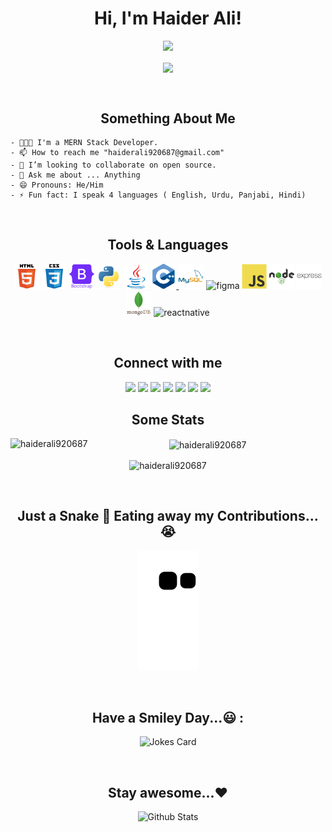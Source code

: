 <h1 align="center">  Hi, I'm Haider Ali! </h1>

<p align="center">
  <a>
    <img src="https://readme-typing-svg.herokuapp.com/?lines=Self-Taught%20Front-End%20Developer,;β%20Microsoft%20Learn%20Student%20Ambassador;Devsinc%20Student%20Ambassador,;Computer%20Science%20Student,;Love%20to%20learn%20new%20technologies;&font=Fira%20Code&center=true&width=520&height=45&color=1572B6&vCenter=true&size=27">
  </a>
</p>

<p align="center">
  <img src="https://blogger.googleusercontent.com/img/b/R29vZ2xl/AVvXsEipv79Mc-nn7m3m0hl_8plVkPPL21vvMAdQHdzHjIhJ-ywX1JwXaF_GKtvVj5BGa1gjqd76zhJ6pukQgm1WyrygFm9lan5xPIM2z-xSq2piIqKQuRk0XbLt5JXemoHbTi9CF5l10JAK5J2yIqbd9xIv3l33n56oAufQRG9fI-E859SErlCcuT_l2YXf6mg/s832/code.png" align="center" height="300"/>
</p>

<br>
<h2 align="center">Something About Me</h2>

```golang
- 👨🏻‍💻 I'm a MERN Stack Developer.
- 📫 How to reach me "haiderali920687@gmail.com"
- 👯 I’m looking to collaborate on open source.
- 💬 Ask me about ... Anything
- 😄 Pronouns: He/Him
- ⚡ Fun fact: I speak 4 languages ( English, Urdu, Panjabi, Hindi)
```


<br>
<!-- <div align="center">
<p align="center">Workstation</p> -->
<div align="center">
<h2 align="center">Tools & Languages</h2>
  
<p align="center"> 
<a> 
  <img src="https://raw.githubusercontent.com/devicons/devicon/master/icons/html5/html5-original-wordmark.svg" alt="html5" width="40" height="40"/> 
</a>
<a> 
  <img src="https://raw.githubusercontent.com/devicons/devicon/master/icons/css3/css3-original-wordmark.svg" alt="css3" width="40" height="40"/> 
</a>   
<a> 
  <img src="https://raw.githubusercontent.com/devicons/devicon/master/icons/bootstrap/bootstrap-plain-wordmark.svg" alt="bootstrap" width="40" height="40"/> 
</a> 

<a> 
  <img src="https://raw.githubusercontent.com/devicons/devicon/master/icons/python/python-original.svg" alt="python" width="40" height="40"/> 
</a>
<a> 
  <img src="https://raw.githubusercontent.com/devicons/devicon/master/icons/java/java-original.svg" alt="java" width="40" height="40"/> 
</a> 
<a href="https://www.w3schools.com/cpp/" target="_blank" rel="noreferrer"> 
  <img src="https://raw.githubusercontent.com/devicons/devicon/master/icons/cplusplus/cplusplus-original.svg" alt="cplusplus" width="40" height="40"/> 
</a> 
<a> 
  <img src="https://raw.githubusercontent.com/devicons/devicon/master/icons/mysql/mysql-original-wordmark.svg" alt="mysql" width="40" height="40"/> 
</a> 

<a> 
  <img src="https://www.vectorlogo.zone/logos/figma/figma-icon.svg" alt="figma" width="40" height="40"/> 
</a> 

<a> 
  <img src="https://raw.githubusercontent.com/devicons/devicon/master/icons/javascript/javascript-original.svg" alt="javascript" width="40" height="40"/> 
</a> 
<a> 
  <img src="https://raw.githubusercontent.com/devicons/devicon/master/icons/nodejs/nodejs-original-wordmark.svg" alt="nodejs" width="40" height="40"/> 
</a> 
<a> 
  <img src="https://raw.githubusercontent.com/devicons/devicon/master/icons/express/express-original-wordmark.svg" alt="express" width="40" height="40"/> 
</a>
<a> 
  <img src="https://raw.githubusercontent.com/devicons/devicon/master/icons/mongodb/mongodb-original-wordmark.svg" alt="mongodb" width="40" height="40"/> 
</a>
<a> 
  <img src="https://reactnative.dev/img/header_logo.svg" alt="reactnative" width="40" height="40"/> 
</a> 
  
</p>
</div>

<br>



<!--:Social Media Links!-->
<div align="center">
<h2 align="center">Connect with me</h2>
<a href = "https://www.instagram.com/haideralispeaks/"><img src="https://blogger.googleusercontent.com/img/a/AVvXsEgnhK-glS5v-LnxnZW08FvKXjBizMQh6aSfXdPxc1aKEH7SWgLRLYEtVRO-73rNeI4TqDHiQdiRWjommr-2-aakw9X8kdgSBB2CeQ2WK7QbB-jUD_FI9mJMSb9dMS9bSoZOmLiKJvhf4x_Fla5bieHHd6iIQ-z7UvwG3Z5_P58nJYFoQcuoFvSotLJD"/width = 48px></a> 
<a href = "https://problemsolvingbyjava.blogspot.com/"><img src="https://blogger.googleusercontent.com/img/a/AVvXsEjWIxKK5jwgpC0DVpY7J3h7JNUIF5N_UeAB0Jhj5eARGFZ7r6BuXKblFa5Ol9rVXLX5fnvs1DxeE1di-beJ65KQcBNNhy0ccNs2hw6ytq5ujRT2_7piza0Tc_W6ICcaAUPHFsCalxcIBQuV8t9j-iNcZnRO35Nd8QGimHx6l9qbno51pudUIlibI9yn"/width = 48px></a>
<a href = "https://medium.com/@haiderali920687"><img src="https://blogger.googleusercontent.com/img/a/AVvXsEiNEfmbJaslXW1FX8-uCJmqdczdWDyds06xvKBGkV3_Aby8axdHH4Q_RLgzTobxw838Co9r8FHyoWaTd-0uOOIPtS4mEibVwpSJicoXnj-SnewzwG8Pryywro5ZMCsouIGgk4X3amdSAFpm4VuhxCOwZ_0ryc9hMCmJuI1Db3o0kiEqYKZB7OLo74iG"/width = 48px></a>
<a href = "https://linkedin.com/in/haiderali920687"><img src="https://img.icons8.com/fluent/48/000000/linkedin.png"/></a>
<a href = "https://stackoverflow.com/users/16567868/haider-ali"><img src="[https://img.icons8.com/fluent/48/000000/stack-overflow.png](https://icons8.com/icon/16473/stack-overflow)"/></a>
<a href = "https://linktr.ee/haideralispeaks"><img src="https://blogger.googleusercontent.com/img/a/AVvXsEj2JjeLTl_kpVvfZVFH8XCN3j8--GVPjCaK--KaNTgJJnWO3KHvxPfxaoun9SGpNRXPhG9WW_ZnhWSTyhlQlXwy-JVfOMe_fuaW8KH67UNw5oTTIaAw48Ki1CM7XHM46sgH1MAWt8ymWDAJB01agup65QHUWJhqoOJEmxb6eGo1ajJHWUrQ6EqqBJ7k"/ width = 48px></a>
<a href = "https://twitter.com/haideralispeaks"><img src="https://img.icons8.com/fluent/48/000000/twitter.png"/></a>

  
<br>
<h2 align="center">Some Stats</h2>



<p><img align="left" src="https://github-readme-stats.vercel.app/api/top-langs?username=haiderali920687&show_icons=true&locale=en&layout=compact" alt="haiderali920687" /></p>

<p>&nbsp;<img align="center" src="https://github-readme-stats.vercel.app/api?username=haiderali920687&show_icons=true&locale=en" alt="haiderali920687" /></p>

<p><img align="center" src="https://github-readme-streak-stats.herokuapp.com/?user=haiderali920687&" alt="haiderali920687" /></p>

<br>

## Just a Snake 🐍 Eating away my Contributions...😭
![snake gif](https://raw.githubusercontent.com/avinash-218/avinash-218/output/github-contribution-grid-snake.svg)

<br>    
    
## Have a Smiley Day...😃 :<br>
![Jokes Card](https://readme-jokes.vercel.app/api)

<br>
    
<h2 align='center'>Stay awesome...❤</h2>

<p align="center">
        <img src="https://raw.githubusercontent.com/bornmay/bornmay/Update/svg/Bottom.svg" alt="Github Stats" />
</p>






